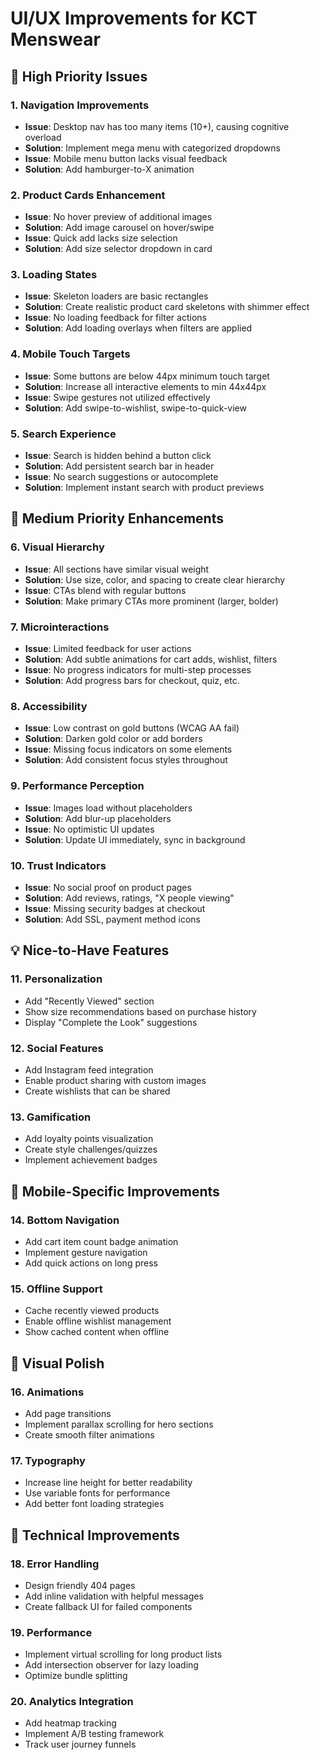 # UI/UX Improvements for KCT Menswear

## 🎯 High Priority Issues

### 1. Navigation Improvements
- **Issue**: Desktop nav has too many items (10+), causing cognitive overload
- **Solution**: Implement mega menu with categorized dropdowns
- **Issue**: Mobile menu button lacks visual feedback
- **Solution**: Add hamburger-to-X animation

### 2. Product Cards Enhancement
- **Issue**: No hover preview of additional images
- **Solution**: Add image carousel on hover/swipe
- **Issue**: Quick add lacks size selection
- **Solution**: Add size selector dropdown in card

### 3. Loading States
- **Issue**: Skeleton loaders are basic rectangles
- **Solution**: Create realistic product card skeletons with shimmer effect
- **Issue**: No loading feedback for filter actions
- **Solution**: Add loading overlays when filters are applied

### 4. Mobile Touch Targets
- **Issue**: Some buttons are below 44px minimum touch target
- **Solution**: Increase all interactive elements to min 44x44px
- **Issue**: Swipe gestures not utilized effectively
- **Solution**: Add swipe-to-wishlist, swipe-to-quick-view

### 5. Search Experience
- **Issue**: Search is hidden behind a button click
- **Solution**: Add persistent search bar in header
- **Issue**: No search suggestions or autocomplete
- **Solution**: Implement instant search with product previews

## 🚀 Medium Priority Enhancements

### 6. Visual Hierarchy
- **Issue**: All sections have similar visual weight
- **Solution**: Use size, color, and spacing to create clear hierarchy
- **Issue**: CTAs blend with regular buttons
- **Solution**: Make primary CTAs more prominent (larger, bolder)

### 7. Microinteractions
- **Issue**: Limited feedback for user actions
- **Solution**: Add subtle animations for cart adds, wishlist, filters
- **Issue**: No progress indicators for multi-step processes
- **Solution**: Add progress bars for checkout, quiz, etc.

### 8. Accessibility
- **Issue**: Low contrast on gold buttons (WCAG AA fail)
- **Solution**: Darken gold color or add borders
- **Issue**: Missing focus indicators on some elements
- **Solution**: Add consistent focus styles throughout

### 9. Performance Perception
- **Issue**: Images load without placeholders
- **Solution**: Add blur-up placeholders
- **Issue**: No optimistic UI updates
- **Solution**: Update UI immediately, sync in background

### 10. Trust Indicators
- **Issue**: No social proof on product pages
- **Solution**: Add reviews, ratings, "X people viewing"
- **Issue**: Missing security badges at checkout
- **Solution**: Add SSL, payment method icons

## 💡 Nice-to-Have Features

### 11. Personalization
- Add "Recently Viewed" section
- Show size recommendations based on purchase history
- Display "Complete the Look" suggestions

### 12. Social Features
- Add Instagram feed integration
- Enable product sharing with custom images
- Create wishlists that can be shared

### 13. Gamification
- Add loyalty points visualization
- Create style challenges/quizzes
- Implement achievement badges

## 📱 Mobile-Specific Improvements

### 14. Bottom Navigation
- Add cart item count badge animation
- Implement gesture navigation
- Add quick actions on long press

### 15. Offline Support
- Cache recently viewed products
- Enable offline wishlist management
- Show cached content when offline

## 🎨 Visual Polish

### 16. Animations
- Add page transitions
- Implement parallax scrolling for hero sections
- Create smooth filter animations

### 17. Typography
- Increase line height for better readability
- Use variable fonts for performance
- Add better font loading strategies

## 🔧 Technical Improvements

### 18. Error Handling
- Design friendly 404 pages
- Add inline validation with helpful messages
- Create fallback UI for failed components

### 19. Performance
- Implement virtual scrolling for long product lists
- Add intersection observer for lazy loading
- Optimize bundle splitting

### 20. Analytics Integration
- Add heatmap tracking
- Implement A/B testing framework
- Track user journey funnels